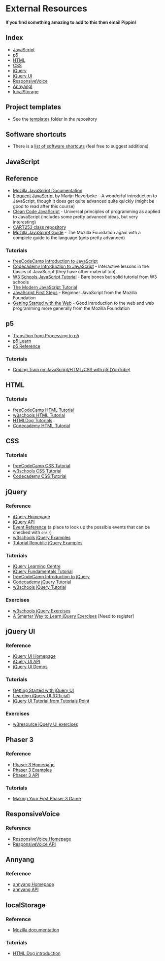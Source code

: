 # External Resources

__If you find something amazing to add to this then email Pippin!__

## Index

- [JavaScript](#javascript)
- [p5](#p5)
- [HTML](#html)
- [CSS](#css)
- [jQuery](#jquery)
- [jQuery UI](#jquery-ui)
- [ResponsiveVoice](#responsivevoice)
- [Annyang!](#annyang)
- [localStorage](#annyang)

## Project templates

- See the [templates](https://github.com/pippinbarr/cart263-2020/tree/master/templates) folder in the repository

## Software shortcuts

- There is a [list of software shortcuts](./software-shortcuts.md) (feel free to suggest additions)

## JavaScript

## Reference

- [Mozilla JavaScript Documentation](https://developer.mozilla.org/bm/docs/Web/JavaScript)
- [Eloquent JavaScript](https://eloquentjavascript.net/) by Marijn Haverbeke - A wonderful introduction to JavaScript, though it does get quite advanced quite quickly (might be good to read after this course)
- [Clean Code JavaScript](https://github.com/ryanmcdermott/clean-code-javascript) - Universal principles of programming as applied to JavaScript (includes some pretty advanced ideas, but very interesting)
- [CART253 class repository](https://pippinbarr.github.io/cart253-2018/course_information/Course-Schedule)
- [Mozilla JavaScript Guide](https://developer.mozilla.org/en-US/docs/Web/JavaScript/Guide) - The Mozilla Foundation again with a complete guide to the language (gets pretty advanced)

### Tutorials

- [freeCodeCamp Introduction to JavaScript](https://www.freecodecamp.org/learn/javascript-algorithms-and-data-structures/basic-javascript/)
- [Codecademy Introduction to JavaScript](https://www.codecademy.com/learn/introduction-to-javascript) - Interactive lessons in the basics of JavaScript (they have other material too)
- [W3 Schools JavaScript Tutorial](https://www.w3schools.com/js/) - Bare bones but solid tutorial from W3 schools
- [The Modern JavaScript Tutorial](https://javascript.info/)
- [JavaScript First Steps](https://developer.mozilla.org/en-US/docs/Learn/JavaScript/First_steps) - Beginner JavaScript from the Mozilla Foundation
- [Getting Started with the Web](https://developer.mozilla.org/en-US/docs/Learn/Getting_started_with_the_web) - Good introduction to the web and web programming more generally from the Mozilla Foundation

## p5

- [Transition from Processing to p5](https://github.com/processing/p5.js/wiki/Processing-transition)
- [p5 Learn](https://p5js.org/learn/)
- [p5 Reference](https://p5js.org/reference/)

### Tutorials

- [Coding Train on JavaScript/HTML/CSS with p5 (YouTube)](https://www.youtube.com/user/shiffman/playlists?shelf_id=14&view=50&sort=dd)

## HTML

### Tutorials

- [freeCodeCamp HTML Tutorial](https://www.freecodecamp.org/learn/responsive-web-design/basic-html-and-html5/)
- [w3schools HTML Tutorial](https://www.w3schools.com/html/)
- [HTMLDog Tutorials](http://www.htmldog.com/guides/)
- [Codecademy HTML Tutorial](https://www.codecademy.com/learn/learn-html)

## CSS

### Tutorials

- [freeCodeCamp CSS Tutorial](https://www.freecodecamp.org/learn/responsive-web-design/basic-css/)
- [w3schools CSS Tutorial](https://www.w3schools.com/css/)
- [Codecademy CSS Tutorial](https://www.codecademy.com/learn/learn-css)

## jQuery

### Reference

- [jQuery Homepage](https://www.jquery.com)
- [jQuery API](https://api.jquery.com)
- [Event Reference](https://developer.mozilla.org/en-US/docs/Web/Events) (a place to look up the possible events that can be checked with `on()`)
- [w3schools jQuery Examples](https://www.w3schools.com/jquery/jquery_examples.asp)
- [Tutorial Republic jQuery Examples](https://www.tutorialrepublic.com/jquery-examples.php)

### Tutorials

- [jQuery Learning Centre](https://learn.jquery.com/)
- [jQuery Fundamentals Tutorial](http://jqfundamentals.com/)
- [freeCodeCamp Introduction to jQuery](https://www.freecodecamp.org/learn/front-end-libraries/jquery/)
- [Codecademy jQuery Tutorial](https://www.codecademy.com/learn/learn-jquery)
- [w3schools jQuery Tutorial](https://www.w3schools.com/jquery/)

### Exercises

- [w3schools jQuery Exercises](https://www.w3schools.com/jquery/exercise_jq.asp)
- [A Smarter Way to Learn jQuery Exercises](http://www.asmarterwaytolearn.com/jquery/index-of-exercises.html) [Need to register]

## jQuery UI

### Reference

- [jQuery UI Homepage](https://jqueryui.com/)
- [jQuery UI API](https://api.jqueryui.com/)
- [jQuery UI Demos](https://jqueryui.com/demos/)

### Tutorials

- [Getting Started with jQuery UI](http://learn.jquery.com/jquery-ui/getting-started/)
- [Learning jQuery UI (Official)](http://learn.jquery.com/jquery-ui/)
- [jQuery UI Tutorial from Tutorials Point](https://www.tutorialspoint.com/jqueryui/)

### Exercises
- [w3resource jQuery UI exercises](https://www.w3resource.com/jquery-ui-exercises/1/index.php)

## Phaser 3

### Reference

- [Phaser 3 Homepage](https://phaser.io/)
- [Phaser 3 Examples](http://labs.phaser.io/)
- [Phaser 3 API](https://photonstorm.github.io/phaser3-docs)

### Tutorials

- [Making Your First Phaser 3 Game](https://phaser.io/tutorials/making-your-first-phaser-3-game)

## ResponsiveVoice

### Reference

- [ResponsiveVoice Homepage](https://responsivevoice.org/)
- [ResponsiveVoice API](https://responsivevoice.org/api/)

## Annyang

### Reference

- [annyang Homepage](https://www.talater.com/annyang/)
- [annyang API](https://github.com/TalAter/annyang/blob/master/docs/README.md)

## localStorage

### Reference

- [Mozilla documentation](https://developer.mozilla.org/en-US/docs/Web/API/Window/localStorage)

### Tutorials

- [HTML Dog introduction](https://htmldog.com/guides/javascript/advanced/localstorage/)
